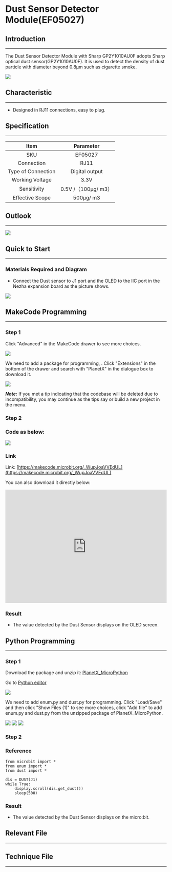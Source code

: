 # Dust Sensor Detector Module(EF05027)

## Introduction
---
The Dust Sensor Detector Module with Sharp GP2Y1010AU0F adopts Sharp optical dust sensor(GP2Y1010AU0F). It is used to detect the density of dust particle with diameter beyond 0.8μm such as cigarette smoke.

![](./images/05027_01.png)

## Characteristic
---

- Designed in RJ11 connections, easy to plug.

## Specification
---

Item | Parameter 
:-: | :-: 
SKU|EF05027
Connection|RJ11
Type of Connection|Digital output
Working Voltage|3.3V
Sensitivity|0.5V /（100μg/ m3）
Effective Scope|500μg/ m3


## Outlook
---


![](./images/05027_02.png)

## Quick to Start
---

### Materials Required and Diagram

- Connect the Dust sensor to J1 port and the OLED to the IIC port in the Nezha expansion board as the picture shows.


![](./images/05027_03.png)

## MakeCode Programming
---

### Step 1

Click "Advanced" in the MakeCode drawer to see more choices.

![](./images/05001_04.png)

We need to add a package for programming, . Click "Extensions" in the bottom of the drawer and search with "PlanetX" in the dialogue box to download it. 

![](./images/05001_05.png)

***Note:*** If you met a tip indicating that the codebase will be deleted due to incompatibility, you may continue as the tips say or build a new project in the menu. 

### Step 2

### Code as below:

![](./images/05027_06.png)


### Link
Link: [https://makecode.microbit.org/_WupJoaVVEdUL](https://makecode.microbit.org/_WupJoaVVEdUL)

You can also download it directly below:

<div style="position:relative;height:0;padding-bottom:70%;overflow:hidden;"><iframe style="position:absolute;top:0;left:0;width:100%;height:100%;" src="https://makecode.microbit.org/#pub:_WupJoaVVEdUL" frameborder="0" sandbox="allow-popups allow-forms allow-scripts allow-same-origin"></iframe></div>  


### Result
- The value detected by the Dust Sensor displays on the OLED screen.

## Python Programming 
---

### Step 1

Download the package and unzip it: [PlanetX_MicroPython](https://github.com/lionyhw/PlanetX_MicroPython/archive/master.zip)

Go to  [Python editor](https://python.microbit.org/v/2.0)

![](./images/05001_07.png)

We need to add enum.py and dust.py for programming. Click "Load/Save" and then click "Show Files (1)" to see more choices, click "Add file" to add enum.py and dust.py from the unzipped package of PlanetX_MicroPython. 

![](./images/05001_08.png)
![](./images/05001_09.png)
![](./images/05027_10.png)

### Step 2

### Reference

```
from microbit import *
from enum import *
from dust import *

dis = DUST(J1)
while True:
    display.scroll(dis.get_dust())
    sleep(500)
```


### Result
- The value detected by the Dust Sensor displays on the micro:bit.

## Relevant File
---

## Technique File
---

